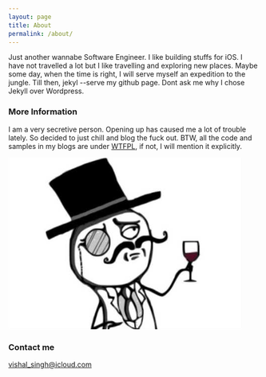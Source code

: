 ```yaml
---
layout: page
title: About
permalink: /about/
---
```


Just another wannabe Software Engineer. I like building stuffs for iOS. I have not travelled a lot but I like travelling and exploring new places. Maybe some day, when the time is right, I will serve myself an expedition to the jungle. Till then, jekyl --serve my github page. Dont ask me why I chose Jekyll over Wordpress.

### More Information
I am a very secretive person. Opening up has caused me a lot of trouble lately. So decided to just chill and blog the fuck out. BTW, all the code and samples in my blogs are under [WTFPL](http://www.wtfpl.net), if not, I will mention it explicitly.

![Image alt](/assets/about_me/cheers.png "cheers")

### Contact me
[vishal_singh@icloud.com](mailto:email@domain.com)